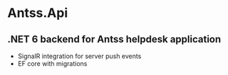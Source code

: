 # Antss.Api
## .NET 6 backend for Antss helpdesk application

* SignalR integration for server push events
* EF core with migrations
